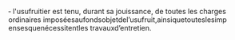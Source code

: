 ‐ l'usufruitier est tenu, durant sa jouissance, de toutes les charges ordinaires imposéesaufondsobjetdel’usufruit,ainsiquetouteslesimp ensesquenécessitentles travauxd’entretien.